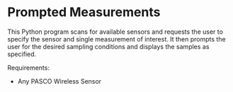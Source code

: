 # Prompted Measurements
This Python program scans for available sensors and requests the user to specify the sensor and single measurement of interest.
It then prompts the user for the desired sampling conditions and displays the samples as specified.

Requirements:
* Any PASCO Wireless Sensor
